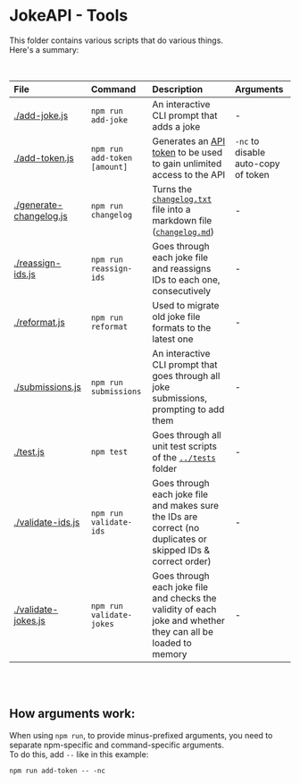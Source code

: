 # JokeAPI - Tools
This folder contains various scripts that do various things.  
Here's a summary:

<br>

| File | Command | Description | Arguments |
| :-- | :-- | :-- | :-- |
| [./add-joke.js](./add-joke.js) | `npm run add-joke` | An interactive CLI prompt that adds a joke | - |
| [./add-token.js](./add-token.js) | `npm run add-token [amount]` | Generates an [API token](https://jokeapi.dev/#api-tokens) to be used to gain unlimited access to the API | `-nc` to disable auto-copy of token |
| [./generate-changelog.js](./generate-changelog.js) | `npm run changelog` | Turns the [`changelog.txt`](../changelog.txt) file into a markdown file ([`changelog.md`](../changelog.md)) | - |
| [./reassign-ids.js](./reassign-ids.js) | `npm run reassign-ids` | Goes through each joke file and reassigns IDs to each one, consecutively | - |
| [./reformat.js](./reformat.js) | `npm run reformat` | Used to migrate old joke file formats to the latest one | - |
| [./submissions.js](./submissions.js) | `npm run submissions` | An interactive CLI prompt that goes through all joke submissions, prompting to add them | - |
| [./test.js](./test.js) | `npm test` | Goes through all unit test scripts of the [`../tests`](../tests#readme) folder | - |
| [./validate-ids.js](./validate-ids.js) | `npm run validate-ids` | Goes through each joke file and makes sure the IDs are correct (no duplicates or skipped IDs & correct order) | - |
| [./validate-jokes.js](./validate-jokes.js) | `npm run validate-jokes` | Goes through each joke file and checks the validity of each joke and whether they can all be loaded to memory | - |

<br><br>

## How arguments work:

When using `npm run`, to provide minus-prefixed arguments, you need to separate npm-specific and command-specific arguments.  
To do this, add `--` like in this example:
```
npm run add-token -- -nc
```
